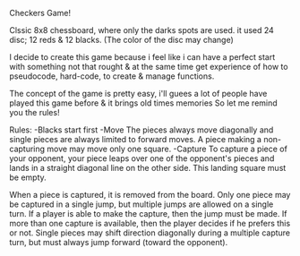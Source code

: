 Checkers Game!

Clssic 8x8 chessboard, where only the darks spots are used.
it used 24 disc; 12 reds & 12 blacks.  (The color of the disc may change)  


I decide to create this game because i feel like i can have a perfect start with something not that rought & at the same time get experience of how to pseudocode, hard-code, to create & manage functions.

The concept of the game is pretty easy, i'll guees a lot of people have played this game before & it brings old times memories
So let me remind you the rules! 

Rules: 
-Blacks start first
-Move
  The pieces always move diagonally and single pieces are always limited to forward moves.
  A piece making a non-capturing move may move only one square.
-Capture
  To capture a piece of your opponent, your piece leaps over one of the opponent's pieces and lands in a straight diagonal line on the other side. This landing square must be empty.

  When a piece is captured, it is removed from the board.
  Only one piece may be captured in a single jump, but multiple jumps are allowed on a single turn.
  If a player is able to make the capture, then the jump must be made.
  If more than one capture is available, then the player decides if he prefers this or not.
  Single pieces may shift direction diagonally during a multiple capture turn, but must always jump forward (toward the opponent).